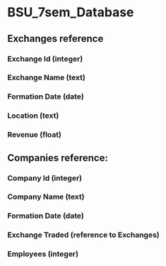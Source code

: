 # BSU_7sem_Database
## Exchanges reference
### Exchange Id (integer)
### Exchange Name (text)
### Formation Date (date)
### Location (text)
### Revenue (float)
## Companies reference:
### Company Id (integer)
### Company Name (text)
### Formation Date (date)
### Exchange Traded (reference to Exchanges)
### Employees (integer)
